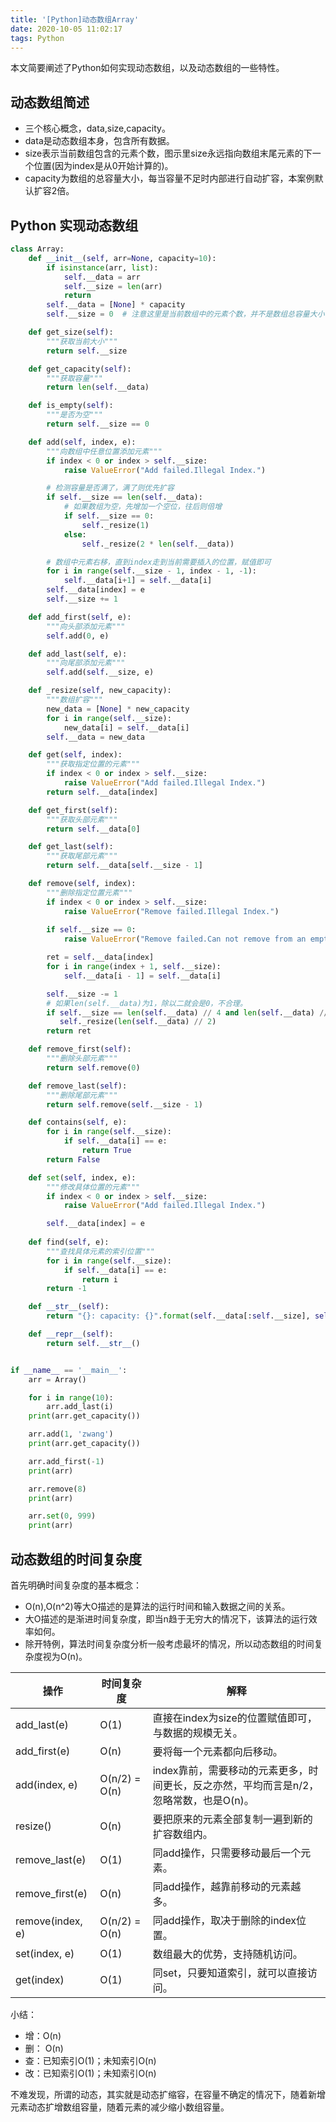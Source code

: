 ```yaml
---
title: '[Python]动态数组Array'
date: 2020-10-05 11:02:17
tags: Python
---
```


本文简要阐述了Python如何实现动态数组，以及动态数组的一些特性。
<!-- more -->

## 动态数组简述

* 三个核心概念，data,size,capacity。
* data是动态数组本身，包含所有数据。
* size表示当前数组包含的元素个数，图示里size永远指向数组末尾元素的下一个位置(因为index是从0开始计算的)。
* capacity为数组的总容量大小，每当容量不足时内部进行自动扩容，本案例默认扩容2倍。

## Python 实现动态数组

```python
class Array:
    def __init__(self, arr=None, capacity=10):
        if isinstance(arr, list):
            self.__data = arr
            self.__size = len(arr)
            return
        self.__data = [None] * capacity
        self.__size = 0  # 注意这里是当前数组中的元素个数，并不是数组总容量大小

    def get_size(self):
        """获取当前大小"""
        return self.__size

    def get_capacity(self):
        """获取容量"""
        return len(self.__data)

    def is_empty(self):
        """是否为空"""
        return self.__size == 0

    def add(self, index, e):
        """向数组中任意位置添加元素"""
        if index < 0 or index > self.__size:
            raise ValueError("Add failed.Illegal Index.")

        # 检测容量是否满了，满了则优先扩容
        if self.__size == len(self.__data):
            # 如果数组为空，先增加一个空位，往后则倍增
            if self.__size == 0:
                self._resize(1)
            else:
                self._resize(2 * len(self.__data))

        # 数组中元素右移，直到index走到当前需要插入的位置，赋值即可
        for i in range(self.__size - 1, index - 1, -1):
            self.__data[i+1] = self.__data[i]
        self.__data[index] = e
        self.__size += 1

    def add_first(self, e):
        """向头部添加元素"""
        self.add(0, e)

    def add_last(self, e):
        """向尾部添加元素"""
        self.add(self.__size, e)

    def _resize(self, new_capacity):
        """数组扩容"""
        new_data = [None] * new_capacity
        for i in range(self.__size):
            new_data[i] = self.__data[i]
        self.__data = new_data

    def get(self, index):
        """获取指定位置的元素"""
        if index < 0 or index > self.__size:
            raise ValueError("Add failed.Illegal Index.")
        return self.__data[index]

    def get_first(self):
        """获取头部元素"""
        return self.__data[0]

    def get_last(self):
        """获取尾部元素"""
        return self.__data[self.__size - 1]

    def remove(self, index):
        """删除指定位置元素"""
        if index < 0 or index > self.__size:
            raise ValueError("Remove failed.Illegal Index.")
        
        if self.__size == 0:
            raise ValueError("Remove failed.Can not remove from an empty list.")

        ret = self.__data[index]
        for i in range(index + 1, self.__size):
            self.__data[i - 1] = self.__data[i]

        self.__size -= 1
        # 如果len(self.__data)为1，除以二就会是0，不合理。
        if self.__size == len(self.__data) // 4 and len(self.__data) // 2 != 0:
           self._resize(len(self.__data) // 2)
        return ret

    def remove_first(self):
        """删除头部元素"""
        return self.remove(0)

    def remove_last(self):
        """删除尾部元素"""
        return self.remove(self.__size - 1)

    def contains(self, e):
        for i in range(self.__size):
            if self.__data[i] == e:
                return True
        return False

    def set(self, index, e):
        """修改具体位置的元素"""
        if index < 0 or index > self.__size:
            raise ValueError("Add failed.Illegal Index.")

        self.__data[index] = e
    
    def find(self, e):
        """查找具体元素的索引位置"""
        for i in range(self.__size):
            if self.__data[i] == e:
                return i
        return -1

    def __str__(self):
        return "{}: capacity: {}".format(self.__data[:self.__size], self.get_capacity())

    def __repr__(self):
        return self.__str__()


if __name__ == '__main__':
    arr = Array()

    for i in range(10):
        arr.add_last(i)
    print(arr.get_capacity())

    arr.add(1, 'zwang')
    print(arr.get_capacity())

    arr.add_first(-1)
    print(arr)

    arr.remove(8)
    print(arr)

    arr.set(0, 999)
    print(arr)


```

## 动态数组的时间复杂度

首先明确时间复杂度的基本概念：

* O(n),O(n^2)等大O描述的是算法的运行时间和输入数据之间的关系。
* 大O描述的是渐进时间复杂度，即当n趋于无穷大的情况下，该算法的运行效率如何。
* 除开特例，算法时间复杂度分析一般考虑最坏的情况，所以动态数组的时间复杂度视为O(n)。

| 操作             | 时间复杂度    | 解释                                                         |
| ---------------- | ------------- | ------------------------------------------------------------ |
| add_last(e)      | O(1)          | 直接在index为size的位置赋值即可，与数据的规模无关。          |
| add_first(e)     | O(n)          | 要将每一个元素都向后移动。                                   |
| add(index, e)    | O(n/2) = O(n) | index靠前，需要移动的元素更多，时间更长，反之亦然，平均而言是n/2，忽略常数，也是O(n)。 |
| resize()         | O(n)          | 要把原来的元素全部复制一遍到新的扩容数组内。                 |
| remove_last(e)   | O(1)          | 同add操作，只需要移动最后一个元素。                          |
| remove_first(e)  | O(n)          | 同add操作，越靠前移动的元素越多。                            |
| remove(index, e) | O(n/2) = O(n) | 同add操作，取决于删除的index位置。                           |
| set(index, e)    | O(1)          | 数组最大的优势，支持随机访问。                               |
| get(index)       | O(1)          | 同set，只要知道索引，就可以直接访问。                        |

小结：

* 增：O(n)
* 删： O(n)
* 查：已知索引O(1)；未知索引O(n)
* 改：已知索引O(1)；未知索引O(n)

不难发现，所谓的动态，其实就是动态扩缩容，在容量不确定的情况下，随着新增元素动态扩增数组容量，随着元素的减少缩小数组容量。


